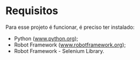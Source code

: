 # Requisitos

Para esse projeto é funcionar, é preciso ter instalado:

- Python (www.python.org);
- Robot Framework (www.robotframework.org);
- Robot Framework - Selenium Library.
